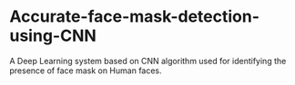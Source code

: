 # Accurate-face-mask-detection-using-CNN
A Deep Learning system based on CNN algorithm used for identifying the presence of face mask on Human faces.

